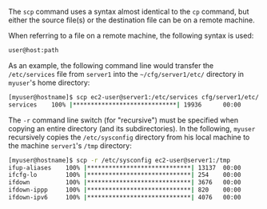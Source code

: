 The `scp` command uses a syntax almost identical to the `cp` command, but either the source file(s) or the destination file can be on a remote machine.

When referring to a file on a remote machine, the following syntax is used:
```bash 
user@host:path
```
As an example, the following command line would transfer the `/etc/services` file from `server1` into the `~/cfg/server1/etc/` directory in `myuser`'s home directory:
```bash
[myuser@hostname]$ scp ec2-user@server1:/etc/services cfg/server1/etc/
services    100% |*****************************| 19936      00:00
```
The `-r` command line switch (for "recursive") must be specified when copying an entire directory (and its subdirectories). In the following, `myuser` recursively copies the `/etc/sysconfig` directory from his local machine to the machine `server1`'s `/tmp` directory:
```bash
[myuser@hostname]$ scp -r /etc/sysconfig ec2-user@server1:/tmp
ifup-aliases    100% |*****************************| 13137  00:00
ifcfg-lo        100% |*****************************| 254    00:00
ifdown          100% |*****************************| 3676   00:00
ifdown-ippp     100% |*****************************| 820    00:00
ifdown-ipv6     100% |*****************************| 4076   00:00
```